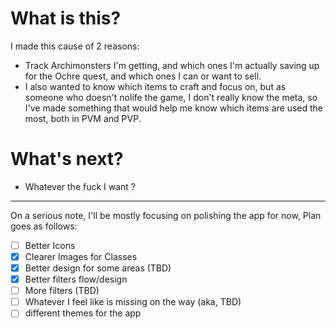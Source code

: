 # What is this?

I made this cause of 2 reasons:

- Track Archimonsters I'm getting, and which ones I'm actually saving up for the Ochre quest, and which ones I can or want to sell.
- I also wanted to know which items to craft and focus on, but as someone who doesn't nolife the game, I don't really know the meta, so I've made something that would help me know which items are used the most, both in PVM and PVP.

# What's next?

- Whatever the fuck I want ?

---

On a serious note, I'll be mostly focusing on polishing the app for now, Plan goes as follows:

- [ ] Better Icons
- [x] Clearer Images for Classes
- [x] Better design for some areas (TBD)
- [x] Better filters flow/design
- [ ] More filters (TBD)
- [ ] Whatever I feel like is missing on the way (aka, TBD)
- [ ] different themes for the app
